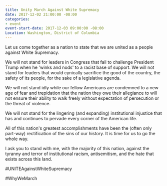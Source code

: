 ```yaml
---
title: Unity March Against White Supremacy
date: 2017-12-02 21:00:00 -08:00
categories:
- event
event-start-date: 2017-12-03 09:00:00 -08:00
Location: Washington, District of Columbia
---
```


Let us come together as a nation to state that we are united as a people against White Supremacy.

We will not stand for leaders in Congress that fail to challenge President Trump when he 'winks and nods' to a racist base of support. We will not stand for leaders that would cynically sacrifice the good of the country, the safety of its people, for the sake of a legislative agenda.

We will not stand idly while our fellow Americans are condemned to a new age of fear and trepidation that the nation they owe their allegiance to will not ensure their ability to walk freely without expectation of persecution or the threat of violence.

We will not stand for the lingering (and expanding) institutional injustice that has and continues to pervade every corner of the American life.

All of this nation's greatest accomplishments have been the (often only part-way) rectification of the sins of our history. It is time for us to go the whole way.

I ask you to stand with me, with the majority of this nation, against the tyranny and terror of institutional racism, antisemitism, and the hate that exists across this land.

#UNITEAgainstWhiteSupremacy

#WhyWeMarch